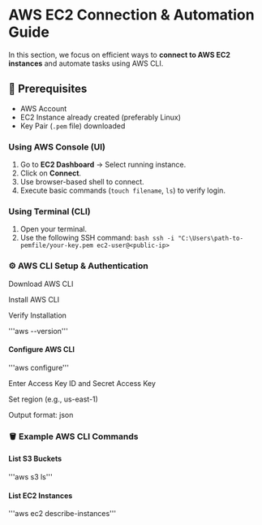 # AWS EC2 Connection & Automation Guide 

In this section, we focus on efficient ways to **connect to AWS EC2 instances** and automate tasks using AWS CLI.

## 📌 Prerequisites

- AWS Account
- EC2 Instance already created (preferably Linux)
- Key Pair (`.pem` file) downloaded


### Using AWS Console (UI)
1. Go to **EC2 Dashboard** → Select running instance.
2. Click on **Connect**.
3. Use browser-based shell to connect.
4. Execute basic commands (`touch filename`, `ls`) to verify login.

### Using Terminal (CLI)
1. Open your terminal.
2. Use the following SSH command:
   ```bash ssh -i "C:\Users\path-to-pemfile/your-key.pem ec2-user@<public-ip>```

### ⚙️ AWS CLI Setup & Authentication

Download AWS CLI

Install AWS CLI

Verify Installation

'''aws --version'''
#### Configure AWS CLI

'''aws configure'''

Enter Access Key ID and Secret Access Key

Set region (e.g., us-east-1)

Output format: json

### 🪣 Example AWS CLI Commands
#### List S3 Buckets

'''aws s3 ls'''


#### List EC2 Instances

'''aws ec2 describe-instances'''


